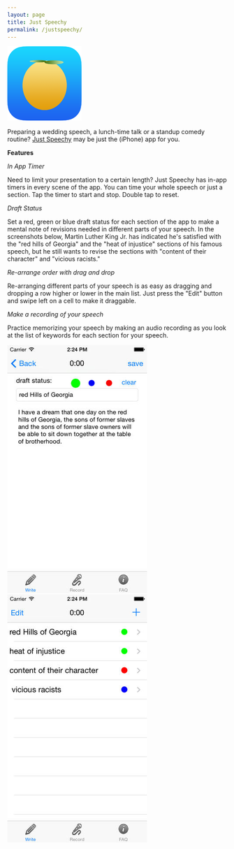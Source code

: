 ```yaml
---
layout: page
title: Just Speechy
permalink: /justspeechy/
---
```


<!-- <img src="/justspeechy.png"> -->

<a href="https://itunes.apple.com/us/app/justspeechy/id885148580?ls=1&mt=8"><img src="/JustSpeechy.png"></a>

Preparing a wedding speech, a lunch-time talk or a standup comedy routine?  <a href="https://itunes.apple.com/us/app/justspeechy/id885148580?ls=1&mt=8">Just Speechy</a> may be just the (iPhone) app for you. 

<b>Features</b>

<p><i>In App Timer</i></p>
Need to limit your presentation to a certain length? Just Speechy has in-app timers in every scene of the app. You can time your whole speech or just a section. Tap the timer to start and stop. Double tap to reset. 

<p><i> Draft Status</i></p>
Set a red, green or blue draft status for each section of the app to make a mental note of revisions needed in different parts of your speech. In the screenshots below, Martin Luther King Jr. has indicated he's satisfied with the "red hills of Georgia" and the "heat of injustice" sections of his famous speech, but he still wants to revise the sections with "content of their character" and "vicious racists."

<p><i>Re-arrange order with drag and drop</i></p>

Re-arranging different parts of your speech is as easy as dragging and dropping a row higher or lower in the main list. Just press the "Edit" button and swipe left on a cell to make it draggable. 

<p><i> Make a recording of your speech</i></p>

Practice memorizing your speech by making an audio recording as you look at the list of keywords for each section for your speech.


<img src="/justspeechy1.png">
<img src="/justspeechy2.png">

